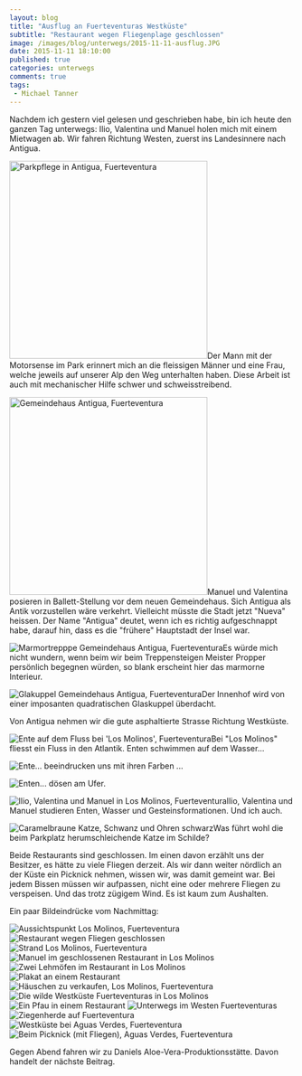 ```yaml
---
layout: blog
title: "Ausflug an Fuerteventuras Westküste"
subtitle: "Restaurant wegen Fliegenplage geschlossen"
image: /images/blog/unterwegs/2015-11-11-ausflug.JPG
date: 2015-11-11 18:10:00
published: true
categories: unterwegs
comments: true
tags:
 - Michael Tanner
---
```

Nachdem ich gestern viel gelesen und geschrieben habe, bin ich heute den ganzen Tag unterwegs: Ilio, Valentina und Manuel holen mich mit einem Mietwagen ab. Wir fahren Richtung Westen, zuerst ins Landesinnere nach Antigua.

<img class="leadimage left" width="350" title="Parkpflege in Antigua, Fuerteventura" src="/images/blog/unterwegs/2015-11-11-antigua-park.JPG">Der Mann mit der Motorsense im Park erinnert mich an die fleissigen Männer und eine Frau, welche jeweils auf unserer Alp den Weg unterhalten haben. Diese Arbeit ist auch mit mechanischer Hilfe schwer und schweisstreibend.

<img class="leadimage right" width="350" title="Gemeindehaus Antigua, Fuerteventura" src="/images/blog/unterwegs/2015-11-11-ayuntamiento-antigua.JPG">Manuel und Valentina posieren in Ballett-Stellung vor dem neuen Gemeindehaus. Sich Antigua als Antik vorzustellen wäre verkehrt. Vielleicht müsste die Stadt jetzt "Nueva" heissen. Der Name "Antigua" deutet, wenn ich es richtig aufgeschnappt habe, darauf hin, dass es die "frühere" Hauptstadt der Insel war.

<img title="Marmortrepppe Gemeindehaus Antigua, Fuerteventura" src="/images/blog/unterwegs/2015-11-11-ayuntamiento1-antigua.JPG">Es würde mich nicht wundern, wenn beim wir beim Treppensteigen Meister Propper persönlich begegnen würden, so blank erscheint hier das marmorne Interieur.

<img title="Glakuppel Gemeindehaus Antigua, Fuerteventura" src="/images/blog/unterwegs/2015-11-11-ayuntamiento2-antigua.JPG">Der Innenhof wird von einer imposanten quadratischen Glaskuppel überdacht.

Von Antigua nehmen wir die gute asphaltierte Strasse Richtung Westküste. 

<img title="Ente auf dem Fluss bei 'Los Molinos', Fuerteventura" src="/images/blog/unterwegs/2015-11-11-pato-los-molinos.JPG">Bei "Los Molinos" fliesst ein Fluss in den Atlantik. Enten schwimmen auf dem Wasser...

<img title="Ente" src="/images/blog/unterwegs/2015-11-11-los-molinos-ente.JPG">... beeindrucken uns mit ihren Farben ...

<img title="Enten " src="/images/blog/unterwegs/2015-11-11-patos-los-molinos.JPG">... dösen am Ufer.

<img title="Ilio, Valentina und Manuel in Los Molinos, Fuerteventura" src="/images/blog/unterwegs/2015-11-11-los-molinos-team.JPG">Ilio, Valentina und Manuel studieren Enten, Wasser und Gesteinsformationen. Und ich auch.

<img title="Caramelbraune Katze, Schwanz und Ohren schwarz" src="/images/blog/unterwegs/2015-11-11-los-molinos-gato.JPG">Was führt wohl die beim Parkplatz herumschleichende Katze im Schilde?

Beide Restaurants sind geschlossen. Im einen davon erzählt uns der Besitzer, es hätte zu viele Fliegen derzeit. Als wir dann weiter nördlich an der Küste ein Picknick nehmen, wissen wir, was damit gemeint war.  Bei jedem Bissen müssen wir aufpassen, nicht eine oder mehrere Fliegen zu verspeisen. Und das trotz zügigem Wind. Es ist kaum zum Aushalten.

Ein paar Bildeindrücke vom Nachmittag:

<img title="Aussichtspunkt Los Molinos, Fuerteventura" src="/images/blog/unterwegs/2015-11-11-los-molinos-aussicht.JPG">

<img title="Restaurant wegen Fliegen geschlossen" src="/images/blog/unterwegs/2015-11-11-restaurant-los-molinos.JPG">

<img title="Strand Los Molinos, Fuerteventura" src="/images/blog/unterwegs/2015-11-11-playa-los-molinos.JPG">

<img title="Manuel im geschlossenen Restaurant in Los Molinos" src="/images/blog/unterwegs/2015-11-11-los-molinos-manuel.JPG">

<img title="Zwei Lehmöfen im Restaurant in Los Molinos" src="/images/blog/unterwegs/2015-11-11-lehmofen-los-molinos.JPG">

<img title="Plakat an einem Restaurant" src="/images/blog/unterwegs/2015-11-11-los-molinos-plakat.JPG">

<img title="Häuschen zu verkaufen, Los Molinos, Fuerteventura" src="/images/blog/unterwegs/2015-11-11-se-vende-los-molinos.JPG">

<img title="Die wilde Westküste Fuerteventuras in Los Molinos" src="/images/blog/unterwegs/2015-11-11-rauh-los-molinos.JPG">

<img title="Ein Pfau in einem Restaurant" src="/images/blog/unterwegs/2015-11-11-pfau-los-molinos.JPG">

<img title="Unterwegs im Westen Fuerteventuras" src="/images/blog/unterwegs/2015-11-11-carretera.JPG">

<img title="Ziegenherde auf Fuerteventura" src="/images/blog/unterwegs/2015-11-11-los-molinos-ziegen.JPG">

<img title="Westküste bei Aguas Verdes, Fuerteventura" src="/images/blog/unterwegs/2015-11-11-westcoast-fuerteventura.JPG">

<img title="Beim Picknick (mit Fliegen), Aguas Verdes, Fuerteventura" src="/images/blog/unterwegs/2015-11-11-piquenique-aguas-verdes.JPG">

Gegen Abend fahren wir zu Daniels Aloe-Vera-Produktionsstätte. Davon handelt der nächste Beitrag. 
